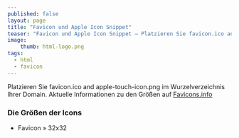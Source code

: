 ```yaml
---
published: false
layout: page
title: "Favicon und Apple Icon Snippet"
teaser: "Favicon und Apple Icon Snippet – Platzieren Sie favicon.ico and apple-touch-icon.png im Wurzelverzeichnis Ihrer Domain."
image:
    thumb: html-logo.png
tags:
  - html
  - favicon
---
```

Platzieren Sie favicon.ico and apple-touch-icon.png im Wurzelverzeichnis Ihrer Domain. Aktuelle Informationen zu den Größen auf [Favicons.info][1]

### Die Größen der Icons

* Favicon » 32x32
 

<pre><code class="lang-html">
<link rel="shortcut icon" href="/phlow-favicon.ico">
<link rel="apple-touch-icon" href="touch-icon-iphone.png">
<link rel="apple-touch-icon" sizes="76x76" href="touch-icon-ipad.png">
<link rel="apple-touch-icon" sizes="120x120" href="touch-icon-iphone-retina.png">
<link rel="apple-touch-icon" sizes="152x152" href="touch-icon-ipad-retina.png">
<link rel="apple-touch-icon-precomposed" href="/phlow-touch-icon-android.png"/>
</code></pre>



 [1]: http://favicons.info/apple-touch-icon.html